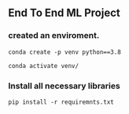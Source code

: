 ## End To End ML Project


### created an enviroment.
```
conda create -p venv python==3.8

conda activate venv/
```

### Install all necessary libraries
```
pip install -r requiremnts.txt
```